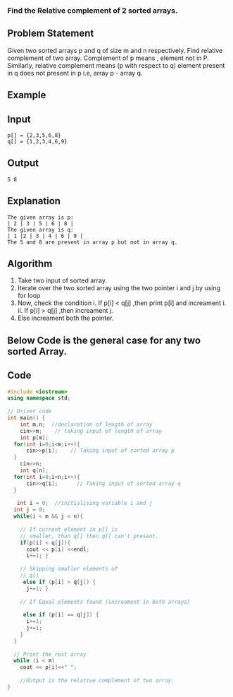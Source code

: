 ### Find the Relative complement of 2 sorted arrays.
## Problem Statement
Given two sorted arrays p and q of size m and n respectively. Find relative complement
 of two array.
 Complement of p means , element not in P. Similarly, relative complement means (p with respect to q) element present in q does not present in p i.e, array p - array q.

 ## Example
 ## Input
```
p[] = {2,3,5,6,8}
q[] = {1,2,3,4,6,9}
```
## Output
```
5 8
```
## Explanation
```
The given array is p:
| 2 | 3 | 5 | 6 | 8 | 
The given array is q:
| 1 |2 | 3 | 4 | 6 | 9 | 
The 5 and 8 are present in array p but not in array q.
```
## Algorithm
1. Take two input of sorted array.
2. Iterate over the two sorted array using the two pointer i and j by using for loop
3. Now, check the condition
 i. If p[i] < q[j] ,then print p[i] and increament i.
ii. If p[i] > q[j] ,then increament j.
4. Else increament both the pointer.

## Below Code is the general case for any two sorted Array.


## Code
```C++
#include <iostream> 
using namespace std; 
  
// Driver code 
int main() { 
    int m,n;  //declaration of length of array
    cin>>m;    // taking input of length of array
    int p[m];
  for(int i=0;i<m;i++){
      cin>>p[i];    // Taking input of sorted array p
  }
    cin>>n;
    int q[n];
  for(int i=0;i<n;i++){
      cin>>q[i];      // Taking input of sorted array q
  }
   
   int i = 0;  //initialising variable i and j
  int j = 0; 
  while(i < m && j < n){ 
  
    // If current element in p[] is 
    // smaller, than q[] then q[] can't present.
    if(p[i] < q[j]){ 
      cout << p[i] <<endl; 
      i+=1; }
  
    // Skipping smaller elements of 
    // q[] 
     else if (p[i] > q[j]) { 
      j+=1; }
  
    // If Equal elements found (increament in both arrays)  
   
     else if (p[i] == q[j]) { 
      i+=1; 
      j+=1; 
    } 
  } 
  
  // Print the rest array
  while (i < m)  
    cout << p[i]<<" ";  
    
    //Output is the relative complement of two array.
} 
